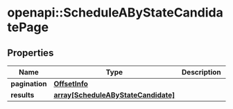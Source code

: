 # openapi::ScheduleAByStateCandidatePage


## Properties
Name | Type | Description | Notes
------------ | ------------- | ------------- | -------------
**pagination** | [**OffsetInfo**](OffsetInfo.md) |  | [optional] 
**results** | [**array[ScheduleAByStateCandidate]**](ScheduleAByStateCandidate.md) |  | [optional] 



